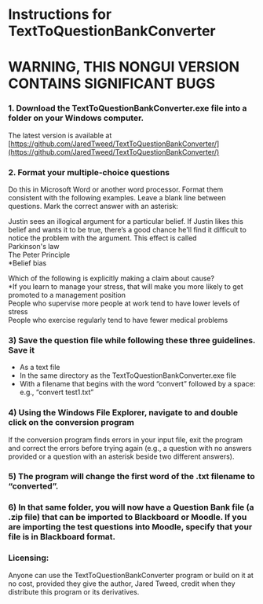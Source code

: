 # Instructions for TextToQuestionBankConverter

# WARNING, THIS NONGUI VERSION CONTAINS SIGNIFICANT BUGS

### 1. Download the TextToQuestionBankConverter.exe file into a folder on your Windows computer. 
The latest version is available at [https://github.com/JaredTweed/TextToQuestionBankConverter/](https://github.com/JaredTweed/TextToQuestionBankConverter/)  

### 2. Format your multiple-choice questions
Do this in Microsoft Word or another word processor. Format them consistent with the following examples. Leave a blank line between questions. Mark the correct answer with an asterisk:  
  
Justin sees an illogical argument for a particular belief. If Justin likes this belief and wants it to be true, there’s a good chance he'll find it difficult to notice the problem with the argument. This effect is called  
Parkinson's law  
The Peter Principle  
\*Belief bias  

Which of the following is explicitly making a claim about cause?  
\*If you learn to manage your stress, that will make you more likely to get promoted to a management position  
People who supervise more people at work tend to have lower levels of stress  
People who exercise regularly tend to have fewer medical problems  

### 3) Save the question file while following these three guidelines. Save it 
- As a text file 
- In the same directory as the TextToQuestionBankConverter.exe file
- With a filename that begins with the word “convert” followed by a space: e.g., “convert test1.txt”  
  
### 4) Using the Windows File Explorer, navigate to and double click on the conversion program
If the conversion program finds errors in your input file, exit the program and correct the errors before trying again (e.g., a question with no answers provided or a question with an asterisk beside two different answers).  
  
### 5) The program will change the first word of the .txt filename to “converted”.  
  
### 6) In that same folder, you will now have a Question Bank file (a .zip file) that can be imported to Blackboard or Moodle. If you are importing the test questions into Moodle, specify that your file is in Blackboard format.

### Licensing: 
Anyone can use the TextToQuestionBankConverter program or build on it at no cost, provided they give the author, Jared Tweed, credit when they distribute this program or its derivatives.
